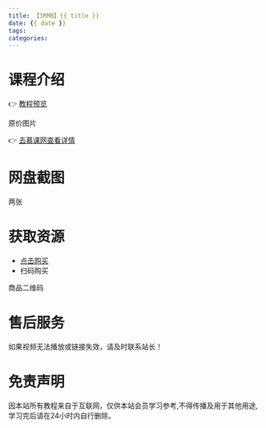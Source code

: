 ```yaml
---
title: 【3RMB】{{ title }}
date: {{ date }}
tags:
categories:
---
```

# 课程介绍
> 

👉 [教程预览](随便选一个教程预览)

<!--more-->

原价图片

👉 [去慕课网查看详情](https://coding.imooc.com/class/177.html)

# 网盘截图
两张

# 获取资源
- [点击购买](商品链接)
- 扫码购买

商品二维码

# 售后服务

如果视频无法播放或链接失效，请及时联系站长！

# 免责声明

因本站所有教程来自于互联网，仅供本站会员学习参考,不得传播及用于其他用途,学习完后请在24小时内自行删除。